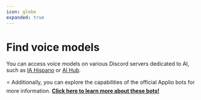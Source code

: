 ```yaml
---
icon: globe
expanded: true
---
```


# Find voice models

You can access voice models on various Discord servers dedicated to AI, such as [IA Hispano](https://discord.gg/IAHispano) or [AI Hub](https://discord.gg/AIHub).

⭐ Additionally, you can explore the capabilities of the official Applio bots for more information. **[Click here to learn more about these bots!](./applio-bot.md)**
